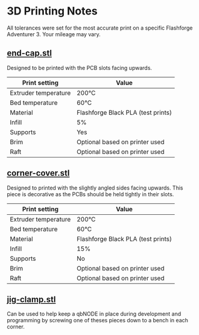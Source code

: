 # 3D Printing Notes
All tolerances were set for the most accurate print on a specific Flashforge Adventurer 3. Your mileage may vary.

## [end-cap.stl](https://github.com/peterwallhead/qbEVK/blob/master/components/qbNODE/RevA/cad/exports/end-cap.stl)

Designed to be printed with the PCB slots facing upwards.

Print setting | Value
------------ | -------------
Extruder temperature | 200℃
Bed temperature | 60℃
Material | Flashforge Black PLA (test prints)
Infill | 5%
Supports | Yes
Brim | Optional based on printer used
Raft | Optional based on printer used

## [corner-cover.stl](https://github.com/peterwallhead/qbEVK/blob/master/components/qbNODE/RevA/cad/exports/corner-cover.stl)

Designed to printed with the slightly angled sides facing upwards. This piece is decorative as the PCBs should be held tightly in their slots.

Print setting | Value
------------ | -------------
Extruder temperature | 200℃
Bed temperature | 60℃
Material | Flashforge Black PLA (test prints)
Infill | 15%
Supports | No
Brim | Optional based on printer used
Raft | Optional based on printer used

## [jig-clamp.stl](https://github.com/peterwallhead/qbEVK/blob/master/components/qbNODE/RevA/cad/exports/jig-clamp.stl)

Can be used to help keep a qbNODE in place during development and programming by screwing one of theses pieces down to a bench in each corner. 
